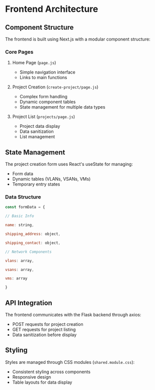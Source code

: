 # Frontend Architecture

## Component Structure

The frontend is built using Next.js with a modular component structure:

### Core Pages

1. Home Page (`page.js`)

   - Simple navigation interface
   - Links to main functions
2. Project Creation (`create-project/page.js`)

   - Complex form handling
   - Dynamic component tables
   - State management for multiple data types
3. Project List (`projects/page.js`)

   - Project data display
   - Data sanitization
   - List management

## State Management

The project creation form uses React's useState for managing:

- Form data
- Dynamic tables (VLANs, VSANs, VMs)
- Temporary entry states

### Data Structure

```javascript
const formData = {

// Basic Info

name: string,

shipping_address: object,

shipping_contact: object,

// Network Components

vlans: array,

vsans: array,

vms: array

}
```

## API Integration

The frontend communicates with the Flask backend through axios:

- POST requests for project creation
- GET requests for project listing
- Data sanitization before display

## Styling

Styles are managed through CSS modules (`shared.module.css`):

- Consistent styling across components
- Responsive design
- Table layouts for data display
